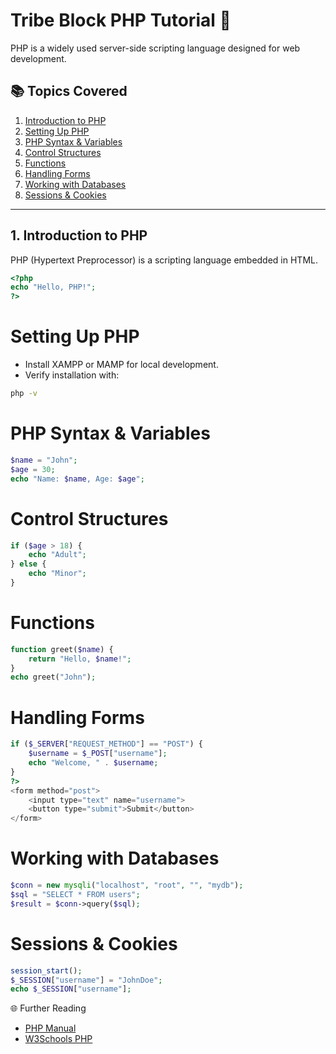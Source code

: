 # Tribe Block PHP Tutorial 🐘

PHP is a widely used server-side scripting language designed for web development.

## 📚 Topics Covered
1. [Introduction to PHP](#introduction-to-php)
2. [Setting Up PHP](#setting-up-php)
3. [PHP Syntax & Variables](#php-syntax--variables)
4. [Control Structures](#control-structures)
5. [Functions](#functions)
6. [Handling Forms](#handling-forms)
7. [Working with Databases](#working-with-databases)
8. [Sessions & Cookies](#sessions--cookies)

---

## 1. Introduction to PHP  
PHP (Hypertext Preprocessor) is a scripting language embedded in HTML.
```php
<?php
echo "Hello, PHP!";
?>
```

# Setting Up PHP
* Install XAMPP or MAMP for local development.
* Verify installation with:
```sh
php -v
```

# PHP Syntax & Variables
```php
$name = "John";
$age = 30;
echo "Name: $name, Age: $age";
```

# Control Structures
```php
if ($age > 18) {
    echo "Adult";
} else {
    echo "Minor";
}
```

# Functions
```php
function greet($name) {
    return "Hello, $name!";
}
echo greet("John");
```

# Handling Forms
```php
if ($_SERVER["REQUEST_METHOD"] == "POST") {
    $username = $_POST["username"];
    echo "Welcome, " . $username;
}
?>
<form method="post">
    <input type="text" name="username">
    <button type="submit">Submit</button>
</form>
```

# Working with Databases
```php
$conn = new mysqli("localhost", "root", "", "mydb");
$sql = "SELECT * FROM users";
$result = $conn->query($sql);
```

# Sessions & Cookies
```php
session_start();
$_SESSION["username"] = "JohnDoe";
echo $_SESSION["username"];
```

🌐 Further Reading
* [PHP Manual](https://www.php.net/manual/en/)
* [W3Schools PHP](https://www.w3schools.com/php/)



